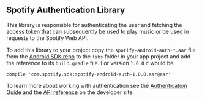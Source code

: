 Spotify Authentication Library
------------------------------

This library is responsible for authenticating the user and fetching the access token
that can subsequently be used to play music or be used in requests to the Spotify Web API.

To add this library to your project copy the `spotify-android-auth-*.aar` file from the
[Android SDK repo](https://github.com/spotify/android-sdk) to the `libs`
folder in your app project and add the reference to its `build.gradle` file.
For version `1.0.0` it would be:

```
compile 'com.spotify.sdk:spotify-android-auth-1.0.0.aar@aar'
```

To learn more about working with authentication see the
[Authentication Guide](https://developer.spotify.com/technologies/spotify-android-sdk/android-sdk-authentication-guide/)
and the [API reference](https://developer.spotify.com/android-sdk-docs/authentication) on the developer site.